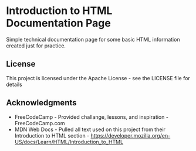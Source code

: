 # Introduction to HTML Documentation Page
Simple technical documentation page for some basic HTML information created just for practice.

## License
This project is licensed under the Apache License - see the LICENSE file for details

## Acknowledgments
* FreeCodeCamp - Provided challange, lessons, and inspiration - FreeCodeCamp.com
* MDN Web Docs - Pulled all text used on this project from their Introduction to HTML section - https://developer.mozilla.org/en-US/docs/Learn/HTML/Introduction_to_HTML

